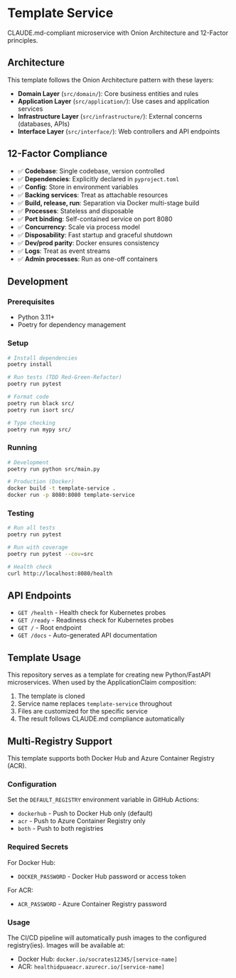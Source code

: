# Template Service

CLAUDE.md-compliant microservice with Onion Architecture and 12-Factor principles.

## Architecture

This template follows the Onion Architecture pattern with these layers:

- **Domain Layer** (`src/domain/`): Core business entities and rules
- **Application Layer** (`src/application/`): Use cases and application services  
- **Infrastructure Layer** (`src/infrastructure/`): External concerns (databases, APIs)
- **Interface Layer** (`src/interface/`): Web controllers and API endpoints

## 12-Factor Compliance

- ✅ **Codebase**: Single codebase, version controlled
- ✅ **Dependencies**: Explicitly declared in `pyproject.toml`
- ✅ **Config**: Store in environment variables 
- ✅ **Backing services**: Treat as attachable resources
- ✅ **Build, release, run**: Separation via Docker multi-stage build
- ✅ **Processes**: Stateless and disposable
- ✅ **Port binding**: Self-contained service on port 8080
- ✅ **Concurrency**: Scale via process model
- ✅ **Disposability**: Fast startup and graceful shutdown
- ✅ **Dev/prod parity**: Docker ensures consistency
- ✅ **Logs**: Treat as event streams
- ✅ **Admin processes**: Run as one-off containers

## Development

### Prerequisites

- Python 3.11+
- Poetry for dependency management

### Setup

```bash
# Install dependencies
poetry install

# Run tests (TDD Red-Green-Refactor)
poetry run pytest

# Format code
poetry run black src/
poetry run isort src/

# Type checking
poetry run mypy src/
```

### Running

```bash
# Development
poetry run python src/main.py

# Production (Docker)
docker build -t template-service .
docker run -p 8080:8080 template-service
```

### Testing

```bash
# Run all tests
poetry run pytest

# Run with coverage
poetry run pytest --cov=src

# Health check
curl http://localhost:8080/health
```

## API Endpoints

- `GET /health` - Health check for Kubernetes probes
- `GET /ready` - Readiness check for Kubernetes probes  
- `GET /` - Root endpoint
- `GET /docs` - Auto-generated API documentation

## Template Usage

This repository serves as a template for creating new Python/FastAPI microservices. When used by the ApplicationClaim composition:

1. The template is cloned
2. Service name replaces `template-service` throughout
3. Files are customized for the specific service
4. The result follows CLAUDE.md compliance automatically

## Multi-Registry Support

This template supports both Docker Hub and Azure Container Registry (ACR).

### Configuration

Set the `DEFAULT_REGISTRY` environment variable in GitHub Actions:
- `dockerhub` - Push to Docker Hub only (default)
- `acr` - Push to Azure Container Registry only
- `both` - Push to both registries

### Required Secrets

For Docker Hub:
- `DOCKER_PASSWORD` - Docker Hub password or access token

For ACR:
- `ACR_PASSWORD` - Azure Container Registry password

### Usage

The CI/CD pipeline will automatically push images to the configured registry(ies).
Images will be available at:
- Docker Hub: `docker.io/socrates12345/[service-name]`
- ACR: `healthidpuaeacr.azurecr.io/[service-name]`

